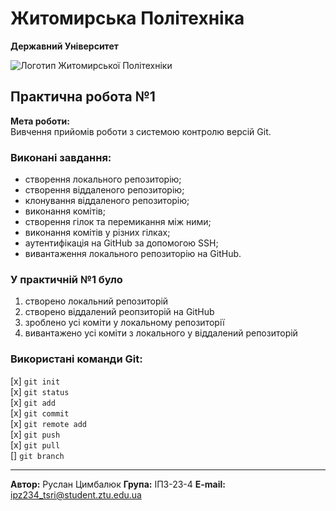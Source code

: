 ﻿# Житомирська Політехніка  
**Державний Університет**

![Логотип Житомирської Політехніки](https://media.ztu.edu.ua/wp-content/uploads/2020/02/Group-6-1-1536x465.png)

## Практична робота №1  
**Мета роботи:**  
Вивчення прийомів роботи з системою контролю версій Git.

### Виконані завдання:  
- створення локального репозиторію;  
- створення віддаленого репозиторію;  
- клонування віддаленого репозиторію;  
- виконання комітів;  
- створення гілок та перемикання між ними;  
- виконання комітів у різних гілках;  
- аутентифікація на GitHub за допомогою SSH;  
- вивантаження локального репозиторію на GitHub.

### У **практичній №1** було
1. створено локальний репозиторій
2. створено віддалений реопзиторій на GitHub
3. зроблено усі коміти у локальному репозиторії
4. вивантажено усі коміти з локального у віддалений репозиторій

### Використані команди Git:  
[x] `git init`  
[x] `git status`  
[x] `git add`  
[x] `git commit`  
[x] `git remote add`  
[x] `git push`  
[x] `git pull`  
[] `git branch`

---

**Автор:**  Руслан Цимбалюк 
**Група:**  ІПЗ-23-4
**E-mail:** ipz234_tsri@student.ztu.edu.ua
